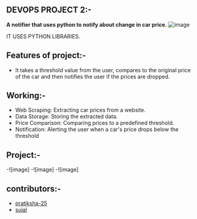 ## DEVOPS PROJECT 2:-
**A notifier that uses python to notify about change in car price.**
![image](https://github.com/whysujalwhy/car-price-notifier.io/blob/main/Cars-Prices-BANNER.jpg)

IT USES PYTHON LIBRARIES.

## Features of project:-
- It takes a threshold value from the user, compares to the original price of the car and then notifies the user if the prices are dropped.

## Working:-
- Web Scraping: Extracting car prices from a website.
- Data Storage: Storing the extracted data.
- Price Comparison: Comparing prices to a predefined threshold.
- Notification: Alerting the user when a car's price drops below the threshold

## Project:- 
-![image]
-![image]
-![image]

## contributors:-
- [pratiksha-25](https://github.com/Pratiksha-25)
- [sujal](https://github.com/whysujalwhy)



